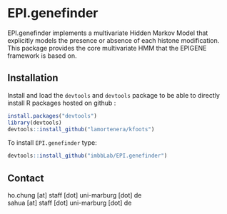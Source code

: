 # EPI.genefinder

EPI.genefinder implements a multivariate Hidden Markov Model that explicitly models the presence or absence of each histone modification. This package provides the core multivariate HMM that the EPIGENE framework is based on.

## Installation

Install and load the `devtools` and `devtools` package to be able to directly install R packages hosted on github :

```R
install.packages("devtools")
library(devtools)
devtools::install_github("lamortenera/kfoots")
```

To install `EPI.genefinder` type:

```R
devtools::install_github("imbbLab/EPI.genefinder")
```
## Contact
ho.chung [at] staff [dot] uni-marburg [dot] de\
sahua [at] staff [dot] uni-marburg [dot] de
